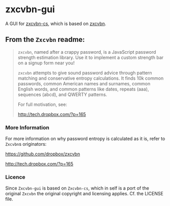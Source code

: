# zxcvbn-gui
A GUI for [zxcvbn-cs](https://github.com/bitbeans/zxcvbn-cs), which is based on [zxcvbn](https://github.com/dropbox/zxcvbn).

## From the `Zxcvbn` readme:

> `zxcvbn`, named after a crappy password, is a JavaScript password strength
> estimation library. Use it to implement a custom strength bar on a
> signup form near you!
>
> `zxcvbn` attempts to give sound password advice through pattern matching
> and conservative entropy calculations. It finds 10k common passwords,
> common American names and surnames, common English words, and common
> patterns like dates, repeats (aaa), sequences (abcd), and QWERTY
> patterns.
> 
> For full motivation, see:
>
> http://tech.dropbox.com/?p=165

### More Information

For more information on why password entropy is calculated as it is, refer to `Zxcvbn`s originators:

https://github.com/dropbox/zxcvbn

http://tech.dropbox.com/?p=165


### Licence

Since `Zxcvbn-gui` is based on `Zxcvbn-cs`, which in self is a port of the original `Zxcvbn` the original copyright and licensing applies. Cf. the LICENSE file.
